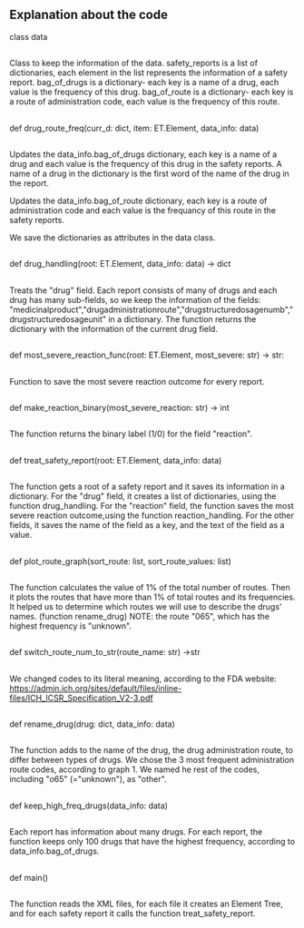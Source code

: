 ## Explanation about the code ##

class data
##
Class to keep the information of the data.
safety_reports is a list of dictionaries,
each element in the list represents the information of a safety report.
bag_of_drugs is a dictionary- each key is a name of a drug,
                            each value is the frequency of this drug.
bag_of_route is a dictionary- each key is a route of administration code,
                            each value is the frequency of this route.
##

def drug_route_freq(curr_d: dict, item: ET.Element, data_info: data)
##
Updates the data_info.bag_of_drugs dictionary, each key is a name of a drug
and each value is the frequency of this drug in the safety reports.
A name of a drug in the dictionary is the first word of the name of the drug in the report.

Updates the data_info.bag_of_route dictionary, each key is a route of administration code
and each value is the frequancy of this route in the safety reports.

We save the dictionaries as attributes in the data class.
##

def drug_handling(root: ET.Element, data_info: data) -> dict
##
Treats the "drug" field.
Each report consists of many of drugs and each drug has many sub-fields,
so we keep the information of the fields: "medicinalproduct","drugadministrationroute","drugstructuredosagenumb","drugstructuredosageunit" in a dictionary.
The function returns the dictionary with the information of the current drug field.
##

def most_severe_reaction_func(root: ET.Element, most_severe: str) -> str:
##
Function to save the most severe reaction outcome for every report.
##

def make_reaction_binary(most_severe_reaction: str) -> int
##
The function returns the binary label (1/0) for the field "reaction".
##

def treat_safety_report(root: ET.Element, data_info: data)
##
The function gets a root of a safety report and it saves its information in a dictionary.
For the "drug" field, it creates a list of dictionaries, using the function drug_handling.
For the "reaction" field, the function saves the most severe reaction outcome,using the function reaction_handling.
For the other fields, it saves the name of the field as a key,
and the text of the field as a value.
##

def plot_route_graph(sort_route: list, sort_route_values: list)
##
The function calculates the value of 1% of the total number of routes.
Then it plots the routes that have more than 1% of total routes and its frequencies.
It helped us to determine which routes we will use to describe the drugs' names. (function rename_drug)
NOTE: the route "065", which has the highest frequency is "unknown".
##

def switch_route_num_to_str(route_name: str) ->str
##
We changed codes to its literal meaning, according to the FDA website:
https://admin.ich.org/sites/default/files/inline-files/ICH_ICSR_Specification_V2-3.pdf
##

def rename_drug(drug: dict, data_info: data)
##
The function adds to the name of the drug, the drug administration route, to differ between types of drugs.
We chose the 3 most frequent administration route codes, according to graph 1.
We named he rest of the codes, including "o65" (="unknown"), as "other".
##

def keep_high_freq_drugs(data_info: data)
##
Each report has information about many drugs.
For each report, the function keeps only 100 drugs that have the highest frequency, according to data_info.bag_of_drugs.
##

def main()
##
The function reads the XML files, for each file it creates an Element Tree,
and for each safety report it calls the function treat_safety_report.
##

